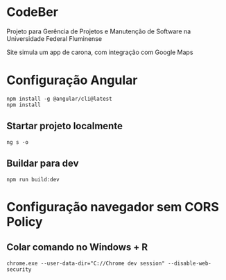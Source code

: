 # CodeBer

Projeto para Gerência de Projetos e Manutenção de Software na Universidade Federal Fluminense

Site simula um app de carona, com integração com Google Maps


# Configuração Angular

```
npm install -g @angular/cli@latest
npm install
```

## Startar projeto localmente
```
ng s -o
```
## Buildar para dev
```
npm run build:dev
```

# Configuração navegador sem CORS Policy
## Colar comando no Windows + R
```
chrome.exe --user-data-dir="C://Chrome dev session" --disable-web-security
```
